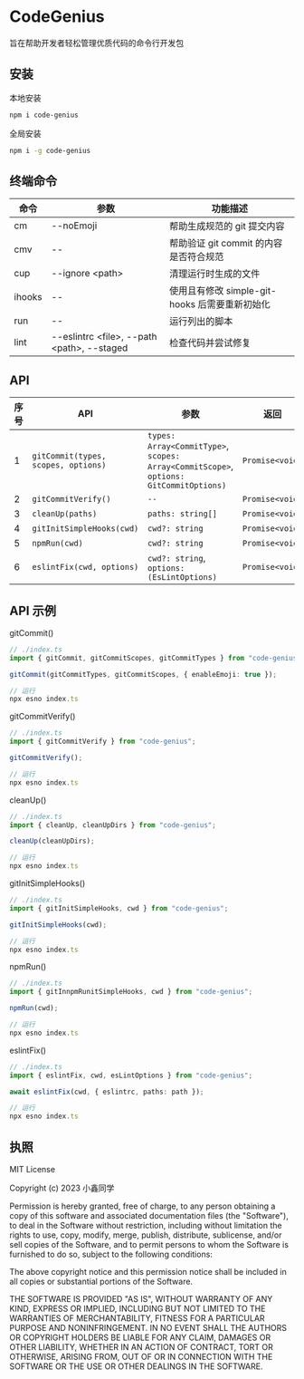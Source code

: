 # CodeGenius

旨在帮助开发者轻松管理优质代码的命令行开发包

## 安装

本地安装

```bash
npm i code-genius
```

全局安装

```bash
npm i -g code-genius
```

## 终端命令

| 命令   | 参数                                           | 功能描述                                       |
| ------ | ---------------------------------------------- | ---------------------------------------------- |
| cm     | --noEmoji                                      | 帮助生成规范的 git 提交内容                    |
| cmv    | --                                             | 帮助验证 git commit 的内容是否符合规范         |
| cup    | --ignore \<path\>                              | 清理运行时生成的文件                           |
| ihooks | --                                             | 使用且有修改 simple-git-hooks 后需要重新初始化 |
| run    | --                                             | 运行列出的脚本                                 |
| lint   | --eslintrc \<file\>, --path \<path\>, --staged | 检查代码并尝试修复                             |

## API

| 序号 | API                                 | 参数                                                                                   | 返回            |
| ---- | ----------------------------------- | -------------------------------------------------------------------------------------- | --------------- |
| 1    | `gitCommit(types, scopes, options)` | `types: Array<CommitType>`, `scopes: Array<CommitScope>`, `options: GitCommitOptions)` | `Promise<void>` |
| 2    | `gitCommitVerify()`                 | `--`                                                                                   | `Promise<void>` |
| 3    | `cleanUp(paths)`                    | `paths: string[]`                                                                      | `Promise<void>` |
| 4    | `gitInitSimpleHooks(cwd)`           | `cwd?: string`                                                                         | `Promise<void>` |
| 5    | `npmRun(cwd)`                       | `cwd?: string`                                                                         | `Promise<void>` |
| 6    | `eslintFix(cwd, options)`           | `cwd?: string`,` options:(EsLintOptions)`                                              | `Promise<void>` |

## API 示例

gitCommit()

```typescript
// ./index.ts
import { gitCommit, gitCommitScopes, gitCommitTypes } from "code-genius";

gitCommit(gitCommitTypes, gitCommitScopes, { enableEmoji: true });

// 运行
npx esno index.ts
```

gitCommitVerify()

```typescript
// ./index.ts
import { gitCommitVerify } from "code-genius";

gitCommitVerify();

// 运行
npx esno index.ts
```

cleanUp()

```typescript
// ./index.ts
import { cleanUp, cleanUpDirs } from "code-genius";

cleanUp(cleanUpDirs);

// 运行
npx esno index.ts
```

gitInitSimpleHooks()

```typescript
// ./index.ts
import { gitInitSimpleHooks, cwd } from "code-genius";

gitInitSimpleHooks(cwd);

// 运行
npx esno index.ts
```

npmRun()

```typescript
// ./index.ts
import { gitInnpmRunitSimpleHooks, cwd } from "code-genius";

npmRun(cwd);

// 运行
npx esno index.ts
```

eslintFix()

```typescript
// ./index.ts
import { eslintFix, cwd, esLintOptions } from "code-genius";

await eslintFix(cwd, { eslintrc, paths: path });

// 运行
npx esno index.ts
```

## 执照

MIT License

Copyright (c) 2023 小鑫同学

Permission is hereby granted, free of charge, to any person obtaining a copy
of this software and associated documentation files (the "Software"), to deal
in the Software without restriction, including without limitation the rights
to use, copy, modify, merge, publish, distribute, sublicense, and/or sell
copies of the Software, and to permit persons to whom the Software is
furnished to do so, subject to the following conditions:

The above copyright notice and this permission notice shall be included in all
copies or substantial portions of the Software.

THE SOFTWARE IS PROVIDED "AS IS", WITHOUT WARRANTY OF ANY KIND, EXPRESS OR
IMPLIED, INCLUDING BUT NOT LIMITED TO THE WARRANTIES OF MERCHANTABILITY,
FITNESS FOR A PARTICULAR PURPOSE AND NONINFRINGEMENT. IN NO EVENT SHALL THE
AUTHORS OR COPYRIGHT HOLDERS BE LIABLE FOR ANY CLAIM, DAMAGES OR OTHER
LIABILITY, WHETHER IN AN ACTION OF CONTRACT, TORT OR OTHERWISE, ARISING FROM,
OUT OF OR IN CONNECTION WITH THE SOFTWARE OR THE USE OR OTHER DEALINGS IN THE
SOFTWARE.
